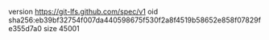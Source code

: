 version https://git-lfs.github.com/spec/v1
oid sha256:eb39bf32754f007da440598675f530f2a8f4519b58652e858f07829fe355d7a0
size 45001
